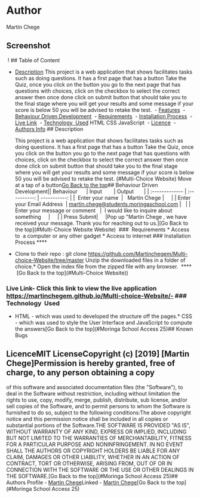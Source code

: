 # Author
Martin Chege
## Screenshot
 ! ## Table of Content 
- [Description](#description)
This project is a web application that shows facilitates tasks such as doing questions. It has a first page that has a button Take the Quiz, once you click on the button you go to the next page that has questions with choices, click on the checkbox to select the correct answer then once done click on submit button that should take you to the final stage where you will get your results and some message if your score is below 50 you will be advised to retake the test.
 - [Features](#features)
 - [Behaviour Driven Development](#Behaviour-Driven-Development)
 - [Requirements](#requirements)
 - [Installation Process](#installation-Process)
 - [Live Link](#Live-Link)
 - [Technology  Used](#technology-Used)
     HTML
     CSS 
     JavaScript
 - [Licence](#licence)
 - [Authors Info](#Authors-Info) ## Description <p>This project is a web application that shows facilitates tasks such as doing questions. It has a first page that has a button Take the Quiz, once you click on the button you go to the next page that has questions with choices, click on the checkbox to select the correct answer then once done click on submit button that should take you to the final stage where you will get your results and some message if your score is below 50 you will be advised to retake the test.  (#Multi-Choice Website)
Move at a tap of a button[Go Back to the top](#)## Behaviour Driven Development|| Behaviour      | Input        | Output       |
| :------------- | :----------: | -----------: |
|  Enter your name  |   Martin Chege |     |
| Enter your Email Address  | martin.chege@students.moringaschool.com |   |
| Enter your message or comment   |  I would like to inquire about something     |     |
| Press Submit|     |Pop up "Martin Chege , we have received your message. Thank you for reaching out to us.|[Go Back to the top](#Multi-Choice Website Website)
 ###  Requirements * Access to  a computer or any other gadget * Access to internet ### Installation Process ****
* Clone to their repo : git clone https://github.com/Martinchegem/Multi-choice-Website/tree/master Unzip the downloaded files in a folder of choice.* Open the index file from the zipped file with any browser.
 ****
 [Go Back to the top](#Multi-Choice Website))
### Live Link- Click this link to view the live application https://martinchegem.github.io/Multi-choice-Website/-   ### Technology  Used
* HTML - which was used to developed the structure off the pages.* CSS - which was used to style the User Interface and JavaScript to compute the answers[Go Back to the top](#Moringa School Access 25)## Known Bugs
## LicenceMIT LicenseCopyright (c) [2019] [Martin Chege]Permission is hereby granted, free of charge, to any person obtaining a copy
of this software and associated documentation files (the "Software"), to deal
in the Software without restriction, including without limitation the rights
to use, copy, modify, merge, publish, distribute, sub license, and/or sell
copies of the Software, and to permit persons to whom the Software is
furnished to do so, subject to the following conditions:The above copyright notice and this permission notice shall be included in all
copies or substantial portions of the Software.THE SOFTWARE IS PROVIDED "AS IS", WITHOUT WARRANTY OF ANY KIND, EXPRESS OR
IMPLIED, INCLUDING BUT NOT LIMITED TO THE WARRANTIES OF MERCHANTABILITY,
FITNESS FOR A PARTICULAR PURPOSE AND NONINFRINGEMENT. IN NO EVENT SHALL THE
AUTHORS OR COPYRIGHT HOLDERS BE LIABLE FOR ANY CLAIM, DAMAGES OR OTHER
LIABILITY, WHETHER IN AN ACTION OF CONTRACT, TORT OR OTHERWISE, ARISING FROM,
OUT OF OR IN CONNECTION WITH THE SOFTWARE OR THE USE OR OTHER DEALINGS IN THE
SOFTWARE.[Go Back to the top](#Moringa School Access 25)## Authors Profile - [Martin Chege](https://app.slack.com/client/T077KKCG6/GLRQR61NW/user_profile/UKXCHMCNP?cdn_fallback=1)Linked - [Martin Chege](https://www.linkedin.com/in/albert-byrone-664811144/)[Go Back to the top](#Moringa School Access 25)